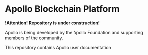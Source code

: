 # Apollo Blockchain Platform 
<b>!Attention! Repository is under construction!</b>

Apollo is being developed by the Apollo Foundation and supporting members of the community.

This repository contains Apollo user documentation
